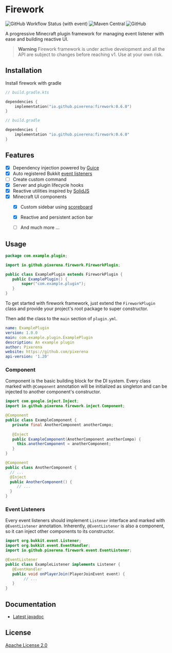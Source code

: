 # Firework

![GitHub Workflow Status (with event)](https://img.shields.io/github/actions/workflow/status/pixerena/firework/gradle.yml?logo=github)
![Maven Central](https://img.shields.io/maven-central/v/io.github.pixerena/firework?label=maven%20central&color=blue)
![GitHub](https://img.shields.io/github/license/pixerena/firework)


A progressive Minecraft plugin framework for managing event listener with ease and building reactive UI.

> **Warning**
> Firework framework is under active development and all the API are subject to changes before reaching v1. Use at your own risk.

## Installation

Install firework with gradle

```kotlin
// build.gradle.kts

dependencies {
    implementation("io.github.pixerena:firework:0.6.0")
}
```

```groovy
// build.gradle

dependencies {
    implementation "io.github.pixerena:firework:0.6.0"
}
```



## Features

- [x] Dependency injection powered by [Guice](https://github.com/google/guice)
- [x] Auto registered Bukkit [event listeners](https://jd.papermc.io/paper/1.20/org/bukkit/event/Listener.html)
- [ ] Create custom command
- [x] Server and plugin lifecycle hooks
- [x] Reactive utilities inspired by [SolidJS](https://www.solidjs.com/)
- [x] Minecraft UI components
    - [x] Custom sidebar using [scoreboard](https://jd.papermc.io/paper/1.20/org/bukkit/scoreboard/Scoreboard.html)
    - [x] Reactive and persistent action bar
    - [ ] And much more ...



## Usage

```java
package com.example.plugin;

import io.github.pixerena.firework.FireworkPlugin;

public class ExamplePlugin extends FireworkPlugin {
   public ExamplePlugin() {
       super("com.example.plugin");
   }
}
```

To get started with firework framework, just extend the `FireworkPlugin` class and provide your project's root package to super constructor.

Then add the class to the `main` section of `plugin.yml`.

```yaml
name: ExamplePlugin
version: 1.0.0
main: com.example.plugin.ExamplePlugin
description: An example plugin
author: Pixerena
website: https://github.com/pixerena
api-version: '1.20'
```

### Component

Component is the basic building block for the DI system.
Every class marked with `@Component` annotation will be initialized as singleton and can be injected to another component's constructor.

```java
import com.google.inject.Inject;
import io.github.pixerena.firework.inject.Component;

@Component
public class ExampleComponent {
   private final AnotherComponent anotherCompo;
   
   @Inject
   public ExampleComponent(AnotherComponent anotherCompo) {
     this.anotherComponent = anotherComponent;
   }
}

@Component
public class AnotherComponent {
  // ...
  @Inject
  public AnotherComponent() {
     // ...
  }
}
```

### Event Listeners

Every event listeners should implement `Listener` interface and marked with `@EventListener` annotation.
Inherently, `@EventListener` is also a component, so it can inject other components to its constructor.

```java
import org.bukkit.event.Listener;
import org.bukkit.event.EventHandler;
import io.github.pixerena.firework.event.EventListener;

@EventListener
public class ExampleListener implements Listener {
   @EventHandler
   public void onPlayerJoin(PlayerJoinEvent event) {
        // ...
   }
}
```


## Documentation

- [Latest javadoc](https://javadoc.io/doc/io.github.pixerena/firework/latest/com.pixerena.firework/module-summary.html)

## License

[Apache License 2.0](https://www.apache.org/licenses/LICENSE-2.0)

